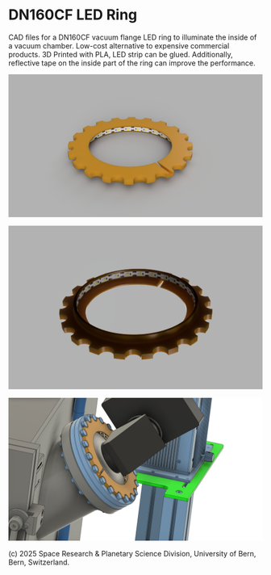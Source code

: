 # DN160CF LED Ring
CAD files for a DN160CF vacuum flange LED ring to illuminate the inside of a vacuum chamber. Low-cost alternative to expensive commercial products.
3D Printed with PLA, LED strip can be glued. Additionally, reflective tape on the inside part of the ring can improve the performance.

![render of led_ring](dn160cf_led_ring_render_top.png "LED Ring Render Top")

![render of led_ring](dn160cf_led_ring_render.png "LED Ring Render Bottom")

![CAD of full assembly](dn160cf_led_ring_assembly_render.png "Full Assembly CAD")

(c) 2025 Space Research & Planetary Science Division, University of Bern, Bern, Switzerland.
